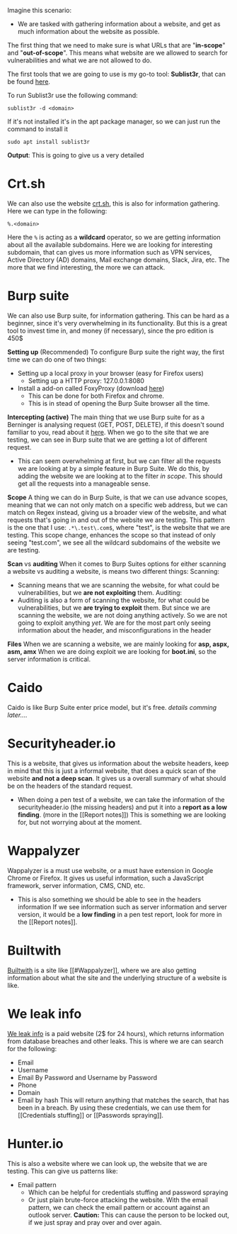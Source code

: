 Imagine this scenario:
- We are tasked with gathering information about a website, and get as much information about the website as possible.

The first thing that we need to make sure is what URLs that are "**in-scope**" and "**out-of-scope**".
This means what website are we allowed to search for vulnerabilities and what we are not allowed to do.

The first tools that we are going to use is my go-to tool: **Sublist3r**, that can be found [here](https://github.com/aboul3la/Sublist3r). 

To run Sublist3r use the following command:
```
sublist3r -d <domain>
```
If it's not installed it's in the apt package manager, so we can just run the command to install it
```
sudo apt install sublist3r
```

**Output**:
This is going to give us a very detailed 


# Crt.sh
We can also use the website [crt.sh](https://crt.sh/), this is also for information gathering.
Here we can type in the following:
```
%.<domain>
```

Here the `%` is acting as a **wildcard** operator, so we are getting information about all the available subdomains.
Here we are looking for interesting subdomain, that can gives us more information such as VPN services, Active Directory (AD) domains, Mail exchange domains, Slack, Jira, etc. 
The more that we find interesting, the more we can attack.


# Burp suite
We can also use Burp suite, for information gathering. This can be hard as a beginner, since it's very overwhelming in its functionality. But this is a great tool to invest time in, and money (if necessary), since the pro edition is 450$

**Setting up** (Recommended)
To configure Burp suite the right way, the first time we can do one of two things:
- Setting up a local proxy in your browser (easy for Firefox users)
	- Setting up a HTTP proxy: 127.0.0.1:8080
- Install a add-on called FoxyProxy (download [here](https://getfoxyproxy.org/))
	- This can be done for both Firefox and chrome.
	- This is in stead of opening the Burp Suite browser all the time.

**Intercepting (active)**
The main thing that we use Burp suite for as a Berninger is analysing request (GET, POST, DELETE), if this doesn't sound familiar to you, read about it [here](https://developer.mozilla.org/en-US/docs/Web/HTTP/Methods).
When we go to the site that we are testing, we can see in Burp suite that we are getting a lot of different request.
- This can seem overwhelming at first, but we can filter all the requests we are looking at by a simple feature in Burp Suite.
We do this, by adding the website we are looking at to the filter *in scope*. This should get all the requests into a manageable sense.

**Scope**
A thing we can do in Burp Suite, is that we can use advance scopes, meaning that we can not only match on a specific web address, but we can match on Regex instead, giving us a broader view of the website, and what requests that's going in and out of the website we are testing. This pattern is the one that I use: `.*\.test\.com$`, where "test", is the website that we are testing.
This scope change, enhances the scope so that instead of only seeing "test.com", we see all the wildcard subdomains of the website we are testing.

**Scan** vs **auditing**
When it comes to Burp Suites options for either scanning a website vs auditing a website, is means two different things:
Scanning:
- Scanning means that we are scanning the website, for what could be vulnerabilities, but we **are not exploiting** them.
Auditing:
- Auditing is also a form of scanning the website, for what could be vulnerabilities, but we **are trying to exploit** them.
But since we are scanning the website, we are not doing anything actively. So we are not going to exploit anything *yet*. We are for the most part only seeing information about the header, and misconfigurations in the header

**Files**
When we are scanning a website, we are mainly looking for **asp, aspx, asm, amx**
When we are doing exploit we are looking for **boot.ini**, so the server information is critical.

# Caido
Caido is like Burp Suite enter price model, but it's free.
*details comming later....*


# Securityheader.io
This is a website, that gives us information about the website headers, keep in mind that this is just a informal website, that does a quick scan of the website **and not a deep scan**.
It gives us a overall summary of what should be on the headers of the standard request.
- When doing a pen test of a website, we can take the information of the securityheader.io (the missing headers) and put it into a **report as a low finding**. (more in the [[Report notes]])
This is something we are looking for, but not worrying about at the moment.


# Wappalyzer
Wappalyzer is a must use website, or a must have extension in Google Chrome or Firefox. It gives us useful information, such a JavaScript framework, server information, CMS, CND, etc.
- This is also something we should be able to see in the headers information
If we see information such as server information and server version, it would be a **low finding** in a pen test report, look for more in the [[Report notes]].


# Builtwith
[Builtwith](https://builtwith.com/) is a site like [[#Wappalyzer]], where we are also getting information about what the site and the underlying structure of a website is like.


# We leak info
[We leak info](https://weleakinfo.io/) is a paid website (2$ for 24 hours), which returns information from database breaches and other leaks.
This is where we are can search for the following:
- Email
- Username
- Email By Password and Username by Password
- Phone
- Domain 
- Email by hash
This will return anything that matches the search, that has been in a breach. By using these credentials, we can use them for [[Credentials stuffing]] or [[Passwords spraying]].


# Hunter.io
This is also a website where we can look up, the website that we are testing. 
This can give us patterns like:
- Email pattern
	- Which can be helpful for credentials stuffing and password spraying
	- Or just plain brute-force attacking the website.
With the email pattern, we can check the email pattern or account against an outlook server.
**Caution:** This can cause the person to be locked out, if we just spray and pray over and over again.

